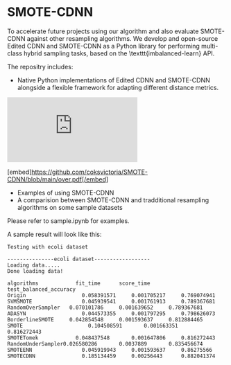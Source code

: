 # SMOTE-CDNN

To accelerate future projects using our algorithm and also evaluate SMOTE-CDNN against other resampling algorithms. We develop and open-source Edited CDNN and SMOTE-CDNN as a Python library for performing multi-class hybrid sampling tasks, based on the \texttt{imbalanced-learn} API. 




The repositry includes:
- Native Python implementations of Edited CDNN and SMOTE-CDNN alongside a flexible framework for adapting different distance metrics.

<embed src="https://github.com/coksvictoria/SMOTE-CDNN/blob/main/under.pdf" type="application/pdf">

[embed]https://github.com/coksvictoria/SMOTE-CDNN/blob/main/over.pdf[/embed]
- Examples of using SMOTE-CDNN
- A comparision between SMOTE-CDNN and tradditional resampling algorithms on some sample datasets

Please refer to sample.ipynb for examples.

A sample result will look like this:
```
Testing with ecoli dataset

---------------ecoli dataset------------------
Loading data.....
Done loading data!

algorithms			  fit_time		score_time		test_balanced_accuracy
Origin				    0.058391571		0.001705217		0.769074941
SVMSMOTE			    0.045939541		0.001761913		0.789367681
RandomOverSampler	0.070101786		0.001639652		0.789367681
ADASYN			    	0.044573355		0.001797295		0.798626073
BorderlineSMOTE		0.042854548		0.001593637		0.812884465
SMOTE				      0.104508591		0.001663351		0.816272443
SMOTETomek			  0.048437548		0.001647806		0.816272443
RandomUnderSampler0.026580286		0.0037889		0.835456674
SMOTEENN			    0.045919943		0.001593637		0.86275566
SMOTECDNN			    0.185134459		0.00256443		0.882041374

```
```
